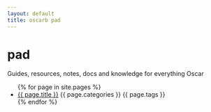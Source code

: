 ```yaml
---
layout: default
title: oscarb pad
---
```


# pad
Guides, resources, notes, docs and knowledge for everything Oscar 

<ul>
{% for page in site.pages %}
<li><a href=".{{ page.url }}">{{ page.title }}</a> {{ page.categories }} {{ page.tags }}
</li>
{% endfor %}
</ul>

